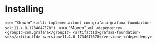 # Installing

=== "Gradle"
    ```kotlin
    implementation("com.grafana:grafana-foundation-sdk:11.4.0-1734047678")
    ```
=== "Maven"
    ```xml
    <dependency>
        <groupId>com.grafana</groupId>
        <artifactId>grafana-foundation-sdk</artifactId>
        <version>11.4.0-1734047678</version>
    </dependency>
    ```
